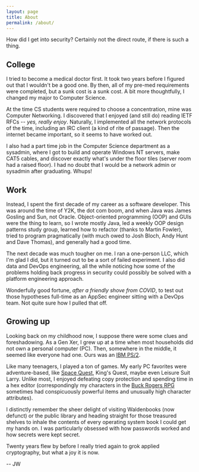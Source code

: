 ```yaml
---
layout: page
title: About
permalink: /about/
---
```

How did I get into security? Certainly not the direct route, if there is such a thing.

## College
I tried to become a medical doctor first. It took two years before I figured out that I wouldn't be a good one. By then, all of my pre-med requirements were completed, but a sunk cost is a sunk cost. A bit more thoughtfully, I changed my major to Computer Science.

At the time CS students were required to choose a concentration, mine was Computer Networking. I discovered that I enjoyed (and still do) reading IETF RFCs -- _yes, really enjoy_. Naturally, I implemented all the network protocols of the time, including an IRC client (a kind of rite of passage). Then the internet became important, so it seems to have worked out.

I also had a part time job in the Computer Science department as a sysadmin, where I got to build and operate Windows NT servers, make CAT5 cables, and discover exactly what's under the floor tiles (server room had a raised floor). I had no doubt that I would be a network admin or sysadmin after graduating. Whups!

## Work
Instead, I spent the first decade of my career as a software developer. This was around the time of Y2K, the dot com boom, and when Java was James Gosling and Sun, not Oracle. Object-oriented programming (OOP) and GUIs were the thing to learn, so I wrote mostly Java, led a weekly OOP design patterns study group, learned how to refactor (thanks to Martin Fowler), tried to program pragmatically (with much owed to Josh Bloch, Andy Hunt and Dave Thomas), and generally had a good time.

The next decade was much tougher on me. I ran a one-person LLC, which I'm glad I did, but it turned out to be a sort of failed experiment. I also did data and DevOps engineering, all the while noticing how some of the problems holding back progress in security could possibly be solved with a platform engineering approach.

Wonderfully good fortune, _after a friendly shove from COVID_, to test out those hypotheses full-time as an AppSec engineer sitting with a DevOps team. Not quite sure how I pulled that off.

## Growing up
Looking back on my childhood now, I suppose there were some clues and foreshadowing. As a Gen Xer, I grew up at a time when most households did not own a personal computer (PC). Then, somewhere in the middle, it seemed like everyone had one. Ours was an [IBM PS/2](https://en.wikipedia.org/wiki/IBM_PS/2).

Like many teenagers, I played a ton of games. My early PC favorites were adventure-based, like [Space Quest](https://en.wikipedia.org/wiki/Space_Quest), King's Quest, maybe even Leisure Suit Larry. Unlike most, I enjoyed defeating copy protection and spending time in a hex editor (correspondingly my characters in the [Buck Rogers RPG](https://en.wikipedia.org/wiki/Buck_Rogers:_Matrix_Cubed) sometimes had conspicuously powerful items and unusually high character attributes).

I distinctly remember the sheer delight of visiting Waldenbooks (now defunct) or the public library and heading straight for those treasured shelves to inhale the contents of every operating system book I could get my hands on. I was particularly obsessed with how passwords worked and how secrets were kept secret.

Twenty years flew by before I really tried again to grok applied cryptography, but what a joy it is now.

 -- JW
